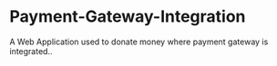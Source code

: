 # Payment-Gateway-Integration

A Web Application used to donate money where payment gateway is integrated.. 

